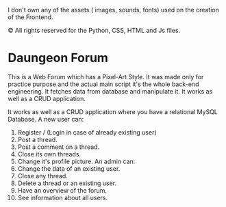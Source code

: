 I don't own any of the assets ( images, sounds, fonts) used on the creation of the Frontend.

© All rights reserved for the Python, CSS, HTML and Js files.

# Daungeon Forum 
This is a Web Forum which has a Pixel-Art Style. It was made only for practice purpose and the actual main script it's the whole back-end engineering. It fetches data from database and manipulate it. It works as well as a CRUD application.

It works as well as a CRUD application where you have a relational MySQL Database. 
A new user can:
  1. Register / (Login in case of already existing user)
  2. Post a thread.
  3. Post a comment on a thread.
  4. Close its own threads.
  5. Change it's profile picture.
An admin can:
  1. Change the data of an existing user.
  2. Close any thread.
  3. Delete a thread or an existing user.
  4. Have an overview of the forum.
  5. See information about all users.


